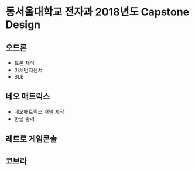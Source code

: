 ﻿# 동서울대학교 전자과 2018년도 Capstone Design

## 오드론
* 드론 제작
* 미세먼지센서 
* BLE
## 네오 매트릭스
* 네오매트릭스 패널 제작
* 한글 출력
## 레트로 게임콘솔

## 코브라
